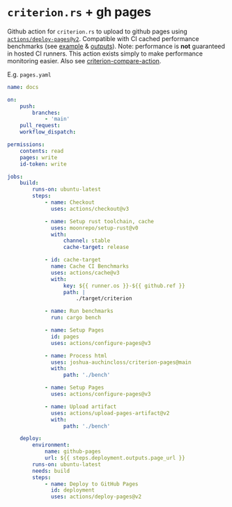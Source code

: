 # `criterion.rs` + gh pages

Github action for `criterion.rs` to upload to github pages using [`actions/deploy-pages@v2`]. Compatible with CI cached performance benchmarks (see [example] & [outputs]). Note: performance is **not** guaranteed in hosted CI runners. This action exists simply to make performance monitoring easier. Also see [criterion-compare-action].

E.g. `pages.yaml`

```yaml
name: docs

on:
    push:
        branches:
            - 'main'
    pull_request:
    workflow_dispatch:

permissions:
    contents: read
    pages: write
    id-token: write

jobs:
    build:
        runs-on: ubuntu-latest
        steps:
            - name: Checkout
              uses: actions/checkout@v3

            - name: Setup rust toolchain, cache
              uses: moonrepo/setup-rust@v0
              with:
                  channel: stable
                  cache-target: release

            - id: cache-target
              name: Cache CI Benchmarks
              uses: actions/cache@v3
              with:
                  key: ${{ runner.os }}-${{ github.ref }}
                  path: |
                      ./target/criterion

            - name: Run benchmarks
              run: cargo bench

            - name: Setup Pages
              id: pages
              uses: actions/configure-pages@v3

            - name: Process html
              uses: joshua-auchincloss/criterion-pages@main
              with:
                  path: './bench'

            - name: Setup Pages
              uses: actions/configure-pages@v3

            - name: Upload artifact
              uses: actions/upload-pages-artifact@v2
              with:
                  path: './bench'

    deploy:
        environment:
            name: github-pages
            url: ${{ steps.deployment.outputs.page_url }}
        runs-on: ubuntu-latest
        needs: build
        steps:
            - name: Deploy to GitHub Pages
              id: deployment
              uses: actions/deploy-pages@v2
```

[`actions/deploy-pages@v2`]: https://github.com/actions/deploy-pages/tree/v2/
[example]: https://github.com/joshua-auchincloss/hashsets-perf
[outputs]: https://joshua-auchincloss.github.io/hashsets-perf
[criterion-compare-action]: https://github.com/boa-dev/criterion-compare-action
